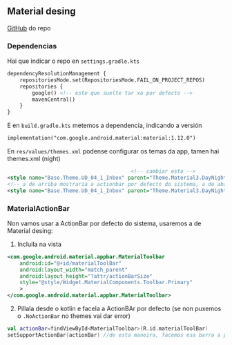 ## Material desing
[GitHub](https://github.com/material-components/material-components-android/blob/master/docs/getting-started.md) do repo

### Dependencias
Hai que indicar o repo en `settings.gradle.kts`
```xml
dependencyResolutionManagement {
    repositoriesMode.set(RepositoriesMode.FAIL_ON_PROJECT_REPOS)
    repositories {
        google() <!-- este que suelte tar xa por defecto -->
        mavenCentral()
    }
}
```
E en `build.gradle.kts` metemos a dependencia, indicando a versión
```xml
implementation("com.google.android.material:material:1.12.0")
```

En `res/values/themes.xml` podense configurar os temas da app, tamen hai themes.xml (night)
```xml
                                        <!-- cambiar esto -->
<style name="Base.Theme.UD_04_1_Inbox" parent="Theme.Material3.DayNight">
<!-- a de arriba mostraria a actionbar por defecto do sistema, a de abaixo no -->
<style name="Base.Theme.UD_04_1_Inbox" parent="Theme.Material3.DayNight.NoActionBar">
```

### MaterialActionBar
Non vamos usar a ActionBar por defecto do sistema, usaremos a de Material desing:
1. Incluila na vista
```xml
<com.google.android.material.appbar.MaterialToolbar
    android:id="@+id/materialToolBar"
    android:layout_width="match_parent"
    android:layout_height="?attr/actionBarSize"
    style="@style/Widget.MaterialComponents.Toolbar.Primary"
    >
</com.google.android.material.appbar.MaterialToolbar>
```
2. Pillala desde o kotlin e facela a ActionBAr por defecto (se non puxemos o `.NoActionBar` no themes vai dar error)
```kotlin
val actionBar=findViewById<MaterialToolbar>(R.id.materialToolBar)
setSupportActionBar(actionBar) //de esta maneira, facemos esa barra a por defecto da aplicacion
```
